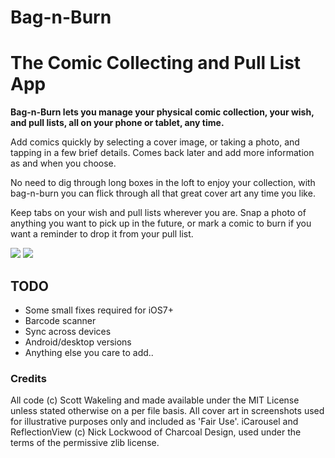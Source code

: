 Bag-n-Burn
==========

# The Comic Collecting and Pull List App

**Bag-n-Burn lets you manage your physical comic collection, your wish, and pull lists, all on your phone or tablet, any time.**

Add comics quickly by selecting a cover image, or taking a photo, and tapping in a few brief details. Comes back later and add more information as and when you choose.

No need to dig through long boxes in the loft to enjoy your collection, with bag-n-burn you can flick through all that great cover art any time you like.

Keep tabs on your wish and pull lists wherever you are. Snap a photo of anything you want to pick up in the future, or mark a comic to burn if you want a reminder to drop it from your pull list.

<img src="https://s3-eu-west-1.amazonaws.com/diskfish/bag-n-burn/sshot00.png"/>
<img src="https://s3-eu-west-1.amazonaws.com/diskfish/bag-n-burn/sshot01.png"/>

## TODO

- Some small fixes required for iOS7+
- Barcode scanner
- Sync across devices
- Android/desktop versions
- Anything else you care to add..

### Credits

All code (c) Scott Wakeling and made available under the MIT License unless stated otherwise on a per file basis. All cover art in screenshots used for illustrative purposes only and included as 'Fair Use'. iCarousel and ReflectionView (c) Nick Lockwood of Charcoal Design, used under the terms of the permissive zlib license.
